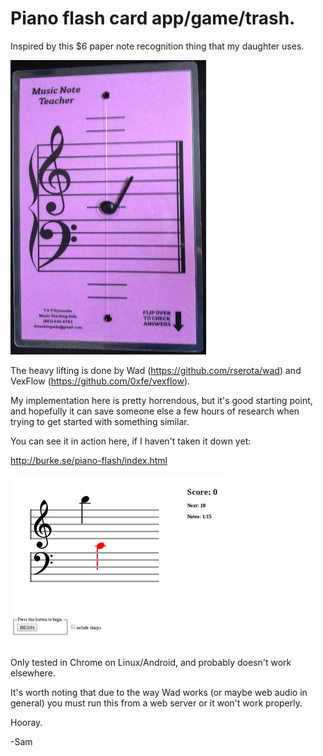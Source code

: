 # Piano flash card app/game/trash.


Inspired by this $6 paper note recognition thing that my daughter uses.

![](music-card.png)

The heavy lifting is done by Wad (https://github.com/rserota/wad) and VexFlow (https://github.com/0xfe/vexflow).

My implementation here is pretty horrendous, but it's good starting point, and hopefully it can save someone else a few hours of research when trying to get started with something similar.

You can see it in action here, if I haven't taken it down yet:

http://burke.se/piano-flash/index.html

![](piano-flash.png)

Only tested in Chrome on Linux/Android, and probably doesn't work elsewhere.

It's worth noting that due to the way Wad works (or maybe web audio in general) you must run this from a web server or it won't work properly.

Hooray.


-Sam

